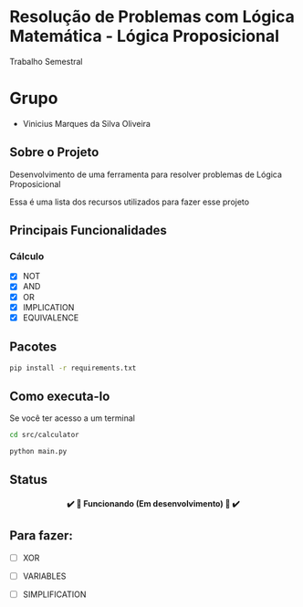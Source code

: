 # Resolução de Problemas com Lógica Matemática - Lógica Proposicional
Trabalho Semestral

# Grupo
* Vinicius Marques da Silva Oliveira

## Sobre o Projeto
Desenvolvimento de uma ferramenta para resolver problemas de Lógica Proposicional

Essa é uma lista dos recursos utilizados para fazer esse projeto

## Principais Funcionalidades
### Cálculo
- [x] NOT
- [x] AND
- [x] OR
- [x] IMPLICATION
- [x] EQUIVALENCE

## Pacotes
```bash
pip install -r requirements.txt
```
## Como executa-lo
Se você ter acesso a um terminal
```bash
cd src/calculator
```
```bash
python main.py
```

## Status
<h4 align="center"> 
	✔️ 🚧️ Funcionando (Em desenvolvimento) 🚧️ ✔️
</h4>

## Para fazer:
- [ ] XOR
- [ ] VARIABLES
- [ ] SIMPLIFICATION

